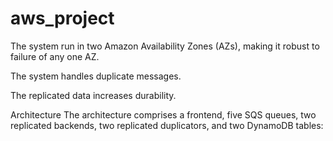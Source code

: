 # aws_project

The system run in two Amazon Availability Zones (AZs), making it robust to failure of any one AZ.

The system handles duplicate messages.

The replicated data increases durability.

Architecture
The architecture comprises a frontend, five SQS queues, two replicated backends, two replicated duplicators, and two DynamoDB tables:
